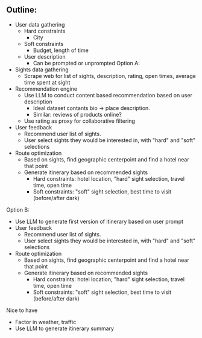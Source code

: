 ## Outline:

- User data gathering
    - Hard constraints
        - City
    - Soft constraints
        - Budget, length of time
    - User description
        - Can be prompted or unprompted
Option A:
- Sights data gathering
    - Scrape web for list of sights, description, rating, open times, average time spent at sight
- Recommendation engine
    - Use LLM to conduct content based recommendation based on user description
        - Ideal dataset contants bio -> place description. 
        - Similar: reviews of products online?
    - Use rating as proxy for collaborative filtering
- User feedback
    - Recommend user list of sights. 
    - User select sights they would be interested in, with "hard" and "soft" selections
- Route optimization
    - Based on sights, find geographic centerpoint and find a hotel near that point
    - Generate itinerary based on recommended sights
        - Hard constraints: hotel location, "hard" sight selection, travel time, open time
        - Soft constraints: "soft" sight selection, best time to visit (before/after dark)

Option B:
- Use LLM to generate first version of itinerary based on user prompt 
- User feedback
    - Recommend user list of sights. 
    - User select sights they would be interested in, with "hard" and "soft" selections
- Route optimization
    - Based on sights, find geographic centerpoint and find a hotel near that point
    - Generate itinerary based on recommended sights
        - Hard constraints: hotel location, "hard" sight selection, travel time, open time
        - Soft constraints: "soft" sight selection, best time to visit (before/after dark)

Nice to have
- Factor in weather, traffic
- Use LLM to generate itinerary summary
